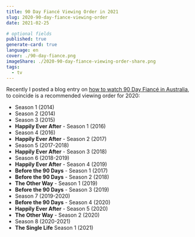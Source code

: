 ```yaml
---
title: 90 Day Fiancé Viewing Order in 2021
slug: 2020-90-day-fiance-viewing-order
date: 2021-02-25

# optional fields
published: true
generate-card: true
language: en
cover: ./90-day-fiance.png
imageShare: ./2020-90-day-fiance-viewing-order-share.png
tags:
  - tv
---
```


Recently I posted a blog entry on [how to watch 90 Day Fiancé in Australia](/how-to-watch-90-day-fiance-australia), to coincide is a recommended viewing order for 2020:

- Season 1 (2014)
- Season 2 (2014)
- Season 3 (2015)
- **Happily Ever After** - Season 1 (2016)
- Season 4 (2016)
- **Happily Ever After** - Season 2 (2017)
- Season 5 (2017-2018)
- **Happily Ever After** - Season 3 (2018)
- Season 6 (2018-2019)
- **Happily Ever After** - Season 4 (2019)
- **Before the 90 Days** - Season 1 (2017)
- **Before the 90 Days** - Season 2 (2018)
- **The Other Way** - Season 1 (2019)
- **Before the 90 Days** - Season 3 (2019)
- Season 7 (2019-2020)
- **Before the 90 Days** - Season 4 (2020)
- **Happily Ever After** - Season 5 (2020)
- **The Other Way** - Season 2 (2020)
- Season 8 (2020-2021)
- **The Single Life** Season 1 (2021)
